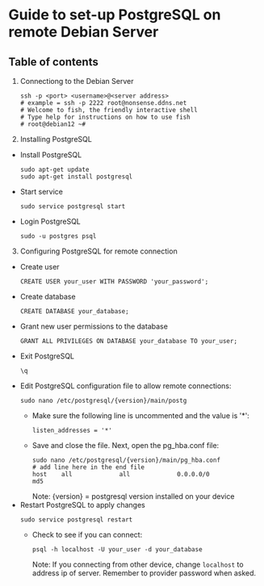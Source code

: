 # Guide to set-up PostgreSQL on remote Debian Server
## Table of contents
1. Connectiong to the Debian Server
    ```
    ssh -p <port> <username>@<server address>
    # example = ssh -p 2222 root@nonsense.ddns.net
    # Welcome to fish, the friendly interactive shell
    # Type help for instructions on how to use fish
    # root@debian12 ~#
    ```

2. Installing PostgreSQL
  * Install PostgreSQL   
    ```
    sudo apt-get update
    sudo apt-get install postgresql
    ```
  * Start service
    ```
    sudo service postgresql start
    ```
  * Login PostgreSQL
    ```
    sudo -u postgres psql
    ```
        
3. Configuring PostgreSQL for remote connection
  * Create user
    ```
    CREATE USER your_user WITH PASSWORD 'your_password';
    ```
  * Create database
    ```
    CREATE DATABASE your_database;
    ```
  * Grant new user permissions to the database
    ```
    GRANT ALL PRIVILEGES ON DATABASE your_database TO your_user;
    ```
  * Exit PostgreSQL
    ```
    \q
    ```
  * Edit PostgreSQL configuration file to allow remote connections:
    ```
    sudo nano /etc/postgresql/{version}/main/postg
    ```
    - Make sure the following line is uncommented and the value is '*':
      ```
      listen_addresses = '*'
      ```
    - Save and close the file. Next, open the pg_hba.conf file:
      ```
      sudo nano /etc/postgresql/{version}/main/pg_hba.conf
      # add line here in the end file
      host    all             all             0.0.0.0/0               md5
      ```
      Note: {version} = postgresql version installed on your device
  * Restart PostgreSQL to apply changes
      ```
      sudo service postgresql restart
      ```
      - Check to see if you can connect:
        ```
        psql -h localhost -U your_user -d your_database
        ```
        Note: If you connecting from other device, change `localhost` to address ip of server.
        Remember to provider password when asked.
